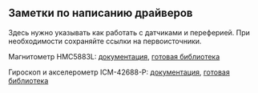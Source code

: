 ## Заметки по написанию драйверов

Здесь нужно указывать как работать с датчиками и переферией.
При необходимости сохраняйте ссылки на первоисточники.

Магнитометр HMC5883L: [документация](https://cdn-shop.adafruit.com/datasheets/HMC5883L_3-Axis_Digital_Compass_IC.pdf), [готовая библиотека](https://github.com/libdriver/hmc5883l/tree/main)

Гироскоп и акселерометр ICM-42688-P: [документация](https://invensense.tdk.com/products/motion-tracking/6-axis/icm-42688-p/), [готовая библиотека](https://github.com/finani/ICM42688/tree/master)

